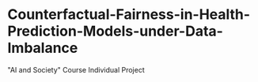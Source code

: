 # Counterfactual-Fairness-in-Health-Prediction-Models-under-Data-Imbalance
"AI and Society" Course Individual Project
